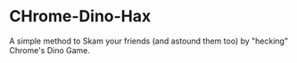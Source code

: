 # CHrome-Dino-Hax
A simple method to Skam your friends (and astound them too) by "hecking" Chrome's Dino Game.
